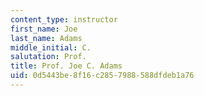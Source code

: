 ```yaml
---
content_type: instructor
first_name: Joe
last_name: Adams
middle_initial: C.
salutation: Prof.
title: Prof. Joe C. Adams
uid: 0d5443be-8f16-c285-7988-588dfdeb1a76
---
```

